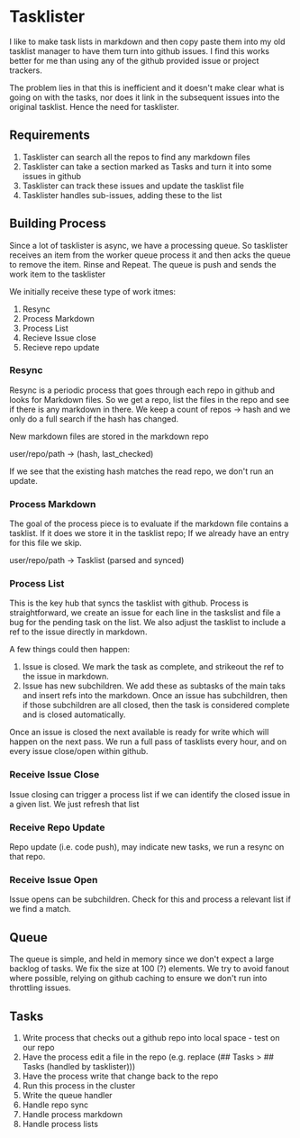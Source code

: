 # Tasklister

I like to make task lists in markdown and then copy paste them into my
old tasklist manager to have them turn into github issues. I find this
works better for me than using any of the github provided issue or
project trackers.

The problem lies in that this is inefficient and it doesn't make
clear what is going on with the tasks, nor does it link in the subsequent
issues into the original tasklist. Hence the need for tasklister.

## Requirements

1. Tasklister can search all the repos to find any markdown files
1. Tasklister can take a section marked as Tasks and turn it into
   some issues in github
1. Tasklister can track these issues and update the tasklist file
1. Tasklister handles sub-issues, adding these to the list

## Building Process

Since a lot of tasklister is async, we have a processing queue.
So tasklister receives an item from the worker queue process it
and then acks the queue to remove the item. Rinse and Repeat. The queue
is push and sends the work item to the tasklister

We initially receive these type of work itmes:

1. Resync
1. Process Markdown
1. Process List
1. Recieve Issue close
1. Recieve repo update

### Resync

Resync is a periodic process that goes through each repo in github
and looks for Markdown files. So we get a repo, list the files in
the repo and see if there is any markdown in there. We keep a count
of repos -> hash and we only do a full search if the hash has changed.

New markdown files are stored in the markdown repo

user/repo/path -> (hash, last_checked)

If we see that the existing hash matches the read repo, we don't run an update.

### Process Markdown

The goal of the process piece is to evaluate if the markdown file contains
a tasklist. If it does we store it in the tasklist repo; If we already
have an entry for this file we skip.

user/repo/path -> Tasklist (parsed and synced)

### Process List

This is the key hub that syncs the tasklist with github. Process is straightforward,
we create an issue for each line in the taskslist and file a bug for the pending task
on the list. We also adjust the tasklist to include a ref to the issue directly in markdown.

A few things could then happen:

1. Issue is closed. We mark the task as complete, and strikeout the ref to the issue in markdown.
1. Issue has new subchildren. We add these as subtasks of the main taks and insert refs into the markdown.
   Once an issue has subchildren, then if those subchildren are all closed, then the task is considered complete
   and is closed automatically.

Once an issue is closed the next available is ready for write which will happen on the next pass. We run a full
pass of tasklists every hour, and on every issue close/open within github.

### Receive Issue Close

Issue closing can trigger a process list if we can identify the closed issue in a given list. We just refresh that list

### Receive Repo Update

Repo update (i.e. code push), may indicate new tasks, we run a resync on that repo.

### Receive Issue Open

Issue opens can be subchildren. Check for this and process a relevant list if we find a match.

## Queue

The queue is simple, and held in memory since we don't expect a large backlog of tasks. We fix the size at 100 (?) elements. We try
to avoid fanout where possible, relying on github caching to ensure we don't run into throttling issues.

## Tasks

1. Write process that checks out a github repo into local space - test on our repo
1. Have the process edit a file in the repo (e.g. replace (## Tasks > ## Tasks (handled by tasklister)))
1. Have the process write that change back to the repo
1. Run this process in the cluster
1. Write the queue handler
1. Handle repo sync
1. Handle process markdown
1. Handle process lists

